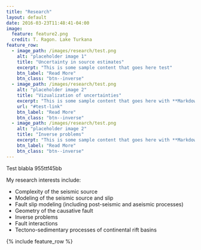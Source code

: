 ```yaml
---
title: "Research"
layout: default
date: 2016-03-23T11:48:41-04:00
image:
  feature: feature2.png
  credit: T. Ragon. Lake Turkana
feature_row:
  - image_path: /images/research/test.png
    alt: "placeholder image 1"
    title: "Uncertainty in source estimates"
    excerpt: "This is some sample content that goes here test"
    btn_label: "Read More"
    btn_class: "btn--inverse"
  - image_path: /images/research/test.png
    alt: "placeholder image 2"
    title: "Vizualization of uncertainties"
    excerpt: "This is some sample content that goes here with **Markdown** formatting."
    url: "#test-link"
    btn_label: "Read More"
    btn_class: "btn--inverse"
  - image_path: /images/research/test.png
    alt: "placeholder image 2"
    title: "Inverse problems"
    excerpt: "This is some sample content that goes here with **Markdown** formatting."
    btn_label: "Read More"
    btn_class: "btn--inverse"
---
```


Test blabla 955ttf45bb

My research interests include:  
- Complexity of the seismic source
- Modeling of the seismic source and slip
- Fault slip modeling (including post-seismic and aseismic processes)
- Geometry of the causative fault
- Inverse problems
- Fault interactions
- Tectono-sedimentary processes of continental rift basins

{% include feature_row %}
